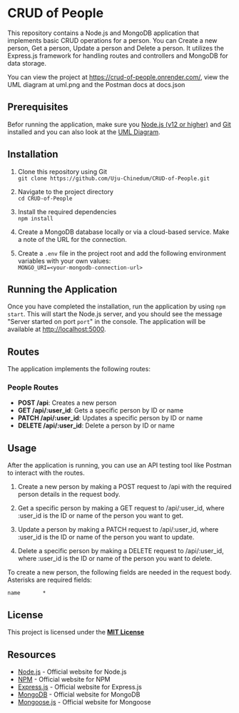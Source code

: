 # CRUD of People

This repository contains a Node.js and MongoDB application that implements basic CRUD operations for a person. You can Create a new person, Get a person, Update a person and Delete a person. It utilizes the Express.js framework for handling routes and controllers and MongoDB for data storage.

You can view the project at <https://crud-of-people.onrender.com/>, view the UML diagram at uml.png and the Postman docs at docs.json

## Prerequisites

Befor running the application, make sure you [Node.js (v12 or higher)](https://nodejs.org/en) and [Git](https://git-scm.com/downloads) installed and you can also look at the [UML Diagram](https://www.plantuml.com/plantuml/png/VP312i8m44Jl-Ogbz_e17gJO2bwAKl0aFQmcb4hSBTaK1V7VRMeEGSNRCZEF6ROGZywFLwkSENkapXh8QgQEgtK63mLmt1idJ52ojLEaPshLKwNnpNrmHcHnaKWqF7eZRJXB9ky2wMJ6D7eyeKnK5Q_8bCsXWjrW78QAT_X7DUIQRvIllW5OmeUauf04IkO4OFPXYwHjJvrAxVzDOJpKIFqmsbbLXI4zlV45).

## Installation

1. Clone this repository using Git\
   `git clone https://github.com/Uju-Chinedum/CRUD-of-People.git`

2. Navigate to the project directory\
   `cd CRUD-of-People`

3. Install the required dependencies\
   `npm install`

4. Create a MongoDB database locally or via a cloud-based service. Make a note of the URL for the connection.

5. Create a `.env` file in the project root and add the following environment variables with your own values:\
   `MONGO_URI=<your-mongodb-connection-url>`

## Running the Application

Once you have completed the installation, run the application by using `npm start`. This will start the Node.js server, and you should see the message "Server started on port `port`" in the console. The application will be available at <http://localhost:5000>.

## Routes

The application implements the following routes:

### People Routes

- **POST /api**: Creates a new person
- **GET /api/:user_id**: Gets a specific person by ID or name
- **PATCH /api/:user_id**: Updates a specific person by ID or name
- **DELETE /api/:user_id**: Delete a person by ID or name

## Usage

After the application is running, you can use an API testing tool like Postman to interact with the routes.

1. Create a new person by making a POST request to /api with the required person details in the request body.

2. Get a specific person by making a GET request to /api/:user_id, where :user_id is the ID or name of the person you want to get.

3. Update a person by making a PATCH request to /api/:user_id, where :user_id is the ID or name of the person you want to update.

4. Delete a specific person by making a DELETE request to /api/:user_id, where :user_id is the ID or name of the person you want to delete.

To create a new person, the following fields are needed in the request body. Asterisks are required fields:

    name       *

## License

This project is licensed under the **[MIT License](https://mit-license.org/)**

## Resources

- [Node.js](nodejs.org) - Official website for Node.js
- [NPM](npmjs.com) - Official website for NPM
- [Express.js](expressjs.com) - Official website for Express.js
- [MongoDB](mongodb.com) - Official website for MongoDB
- [Mongoose.js](mongoosejs.com) - Official website for Mongoose
